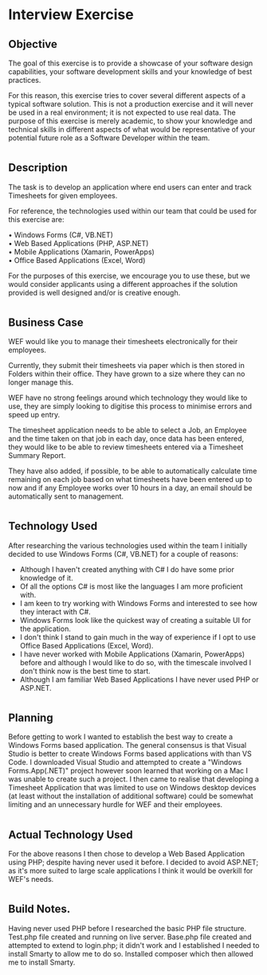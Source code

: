 # Interview Exercise

## Objective

The goal of this exercise is to provide a showcase of your software design capabilities, your software
development skills and your knowledge of best practices.

For this reason, this exercise tries to cover several different aspects of a typical software solution.
This is not a production exercise and it will never be used in a real environment; it is not expected to
use real data. The purpose of this exercise is merely academic, to show your knowledge and
technical skills in different aspects of what would be representative of your potential future role as a
Software Developer within the team.
#

## Description

The task is to develop an application where end users can enter and track Timesheets for given
employees.

For reference, the technologies used within our team that could be used for this exercise are:

• Windows Forms (C#, VB.NET)<br>
• Web Based Applications (PHP, ASP.NET)<br>
• Mobile Applications (Xamarin, PowerApps)<br>
• Office Based Applications (Excel, Word)<br>

For the purposes of this exercise, we encourage you to use these, but we would consider
applicants using a different approaches if the solution provided is well designed and/or is
creative enough.
# 

## Business Case

WEF would like you to manage their timesheets electronically for their employees.

Currently, they submit their timesheets via paper which is then stored in Folders within their office.
They have grown to a size where they can no longer manage this.

WEF have no strong feelings around which technology they would like to use, they are
simply looking to digitise this process to minimise errors and speed up entry.

The timesheet application needs to be able to select a Job, an Employee and the time taken on that
job in each day, once data has been entered, they would like to be able to review timesheets
entered via a Timesheet Summary Report.

They have also added, if possible, to be able to automatically calculate time remaining on each job
based on what timesheets have been entered up to now and if any Employee works over 10 hours in
a day, an email should be automatically sent to management.
#

## Technology Used

After researching the various technologies used within the team I initially decided to use Windows Forms (C#, VB.NET) for a couple of reasons:

-   Although I haven't created anything with C# I do have some prior knowledge of it.
-   Of all the options C# is most like the languages I am more proficient with.
-   I am keen to try working with Windows Forms and interested to see how they interact with C#.
-   Windows Forms look like the quickest way of creating a suitable UI for the application.
-   I don't think I stand to gain much in the way of experience if I opt to use Office Based Applications (Excel, Word).
-   I have never worked with Mobile Applications (Xamarin, PowerApps) before and although I would like to do so, with the timescale involved I don't think now is the best time to start.
-   Although I am familiar Web Based Applications I have never used PHP or ASP.NET.
#

## Planning

Before getting to work I wanted to establish the best way to create a Windows Forms based application. The general consensus is that Visual Studio is better to create Windows Forms based applications with than VS Code. I downloaded Visual Studio and attempted to create a "Windows Forms.App(.NET)" project however soon learned that working on a Mac I was unable to create such a project. I then came to realise that developing a Timesheet Application that was limited to use on Windows desktop devices (at least without the installation of additional software) could be somewhat limiting and an unnecessary hurdle for WEF and their employees. 
#

## Actual Technology Used

For the above reasons I then chose to develop a Web Based Application using PHP; despite having never used it before. I decided to avoid ASP.NET; as it's more suited to large scale applications I think it would be overkill for WEF's needs.
#



## Build Notes.

Having never used PHP before I researched the basic PHP file structure.
Test.php file created and running on live server.
Base.php file created and attempted to extend to login.php; it didn't work and I established I needed to install Smarty to allow me to do so.
Installed composer which then allowed me to install Smarty.



